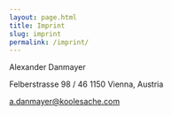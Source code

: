 ```yaml
---
layout: page.html
title: Imprint
slug: imprint
permalink: /imprint/
---
```


Alexander Danmayer

Felberstrasse 98 / 46 1150 Vienna, Austria

[a.danmayer@koolesache.com](mailto:a.danmayer@koolesache.com)
